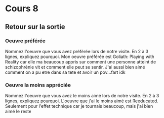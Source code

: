 # Cours 8
## Retour sur la sortie

### Oeuvre préférée
Nommez l'oeuvre que vous avez préférée lors de notre visite. En 2 à 3 lignes, expliquez pourquoi. 
Mon oeuvre préférée est Goliath: Playing with Reality car elle ma beaucoup appris sur comment une personne atteint de schizophrénie
vit et comment elle peut se sentir. J'ai aussi bien aimé comment on a pu etre dans sa tete et avoir un pov...fart idk

### Oeuvre la moins appréciée
Nommez l'oeuvre que vous avez le moins aimé lors de notre visite. En 2 à 3 lignes, expliquez pourquoi.
L'oeuvre que j'ai le moins aimé est Reeducated. Seulement pour l'effet technique car je tournais beaucoup, mais j'ai bien aimé le reste

